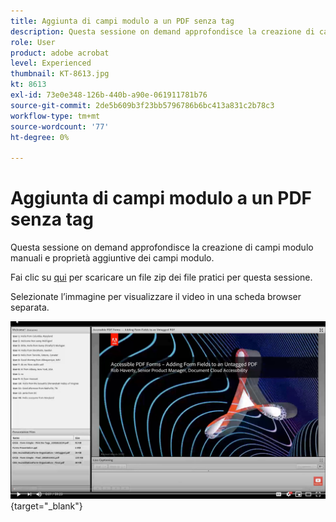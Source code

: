 ```yaml
---
title: Aggiunta di campi modulo a un PDF senza tag
description: Questa sessione on demand approfondisce la creazione di campi modulo manuali e proprietà aggiuntive dei campi modulo
role: User
product: adobe acrobat
level: Experienced
thumbnail: KT-8613.jpg
kt: 8613
exl-id: 73e0e348-126b-440b-a90e-061911781b76
source-git-commit: 2de5b609b3f23bb5796786b6bc413a831c2b78c3
workflow-type: tm+mt
source-wordcount: '77'
ht-degree: 0%

---
```


# Aggiunta di campi modulo a un PDF senza tag

Questa sessione on demand approfondisce la creazione di campi modulo manuali e proprietà aggiuntive dei campi modulo.

Fai clic su [qui](../assets/accessibilitysession6.zip) per scaricare un file zip dei file pratici per questa sessione.

Selezionate l’immagine per visualizzare il video in una scheda browser separata.

[![Video della sessione 6](../assets/Accessibilitysession6_YT.png)](https://youtu.be/xh4pJQiY0nw){target="_blank"}
